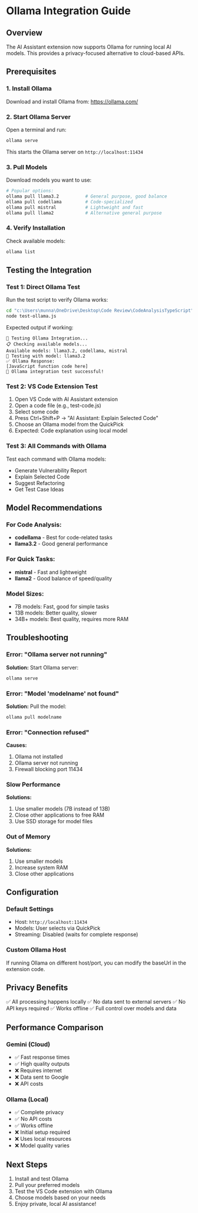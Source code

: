 # Ollama Integration Guide

## Overview
The AI Assistant extension now supports Ollama for running local AI models. This provides a privacy-focused alternative to cloud-based APIs.

## Prerequisites

### 1. Install Ollama
Download and install Ollama from: https://ollama.com/

### 2. Start Ollama Server
Open a terminal and run:
```bash
ollama serve
```
This starts the Ollama server on `http://localhost:11434`

### 3. Pull Models
Download models you want to use:
```bash
# Popular options:
ollama pull llama3.2          # General purpose, good balance
ollama pull codellama         # Code-specialized
ollama pull mistral           # Lightweight and fast
ollama pull llama2            # Alternative general purpose
```

### 4. Verify Installation
Check available models:
```bash
ollama list
```

## Testing the Integration

### Test 1: Direct Ollama Test
Run the test script to verify Ollama works:
```bash
cd "c:\Users\munna\OneDrive\Desktop\Code Review\CodeAnalysisTypeScript"
node test-ollama.js
```

Expected output if working:
```
🧪 Testing Ollama Integration...
📋 Checking available models...
Available models: llama3.2, codellama, mistral
🤖 Testing with model: llama3.2
✅ Ollama Response:
[JavaScript function code here]
🎉 Ollama integration test successful!
```

### Test 2: VS Code Extension Test
1. Open VS Code with AI Assistant extension
2. Open a code file (e.g., test-code.js)
3. Select some code
4. Press Ctrl+Shift+P → "AI Assistant: Explain Selected Code"
5. Choose an Ollama model from the QuickPick
6. Expected: Code explanation using local model

### Test 3: All Commands with Ollama
Test each command with Ollama models:
- Generate Vulnerability Report
- Explain Selected Code  
- Suggest Refactoring
- Get Test Case Ideas

## Model Recommendations

### For Code Analysis:
- **codellama** - Best for code-related tasks
- **llama3.2** - Good general performance

### For Quick Tasks:
- **mistral** - Fast and lightweight
- **llama2** - Good balance of speed/quality

### Model Sizes:
- 7B models: Fast, good for simple tasks
- 13B models: Better quality, slower
- 34B+ models: Best quality, requires more RAM

## Troubleshooting

### Error: "Ollama server not running"
**Solution:** Start Ollama server:
```bash
ollama serve
```

### Error: "Model 'modelname' not found"
**Solution:** Pull the model:
```bash
ollama pull modelname
```

### Error: "Connection refused"
**Causes:**
1. Ollama not installed
2. Ollama server not running
3. Firewall blocking port 11434

### Slow Performance
**Solutions:**
1. Use smaller models (7B instead of 13B)
2. Close other applications to free RAM
3. Use SSD storage for model files

### Out of Memory
**Solutions:**
1. Use smaller models
2. Increase system RAM
3. Close other applications

## Configuration

### Default Settings
- Host: `http://localhost:11434`
- Models: User selects via QuickPick
- Streaming: Disabled (waits for complete response)

### Custom Ollama Host
If running Ollama on different host/port, you can modify the baseUrl in the extension code.

## Privacy Benefits
✅ All processing happens locally
✅ No data sent to external servers
✅ No API keys required
✅ Works offline
✅ Full control over models and data

## Performance Comparison

### Gemini (Cloud)
- ✅ Fast response times
- ✅ High quality outputs
- ❌ Requires internet
- ❌ Data sent to Google
- ❌ API costs

### Ollama (Local)
- ✅ Complete privacy
- ✅ No API costs
- ✅ Works offline
- ❌ Initial setup required
- ❌ Uses local resources
- ❌ Model quality varies

## Next Steps
1. Install and test Ollama
2. Pull your preferred models
3. Test the VS Code extension with Ollama
4. Choose models based on your needs
5. Enjoy private, local AI assistance!
